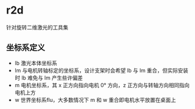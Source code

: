 # r2d

针对旋转二维激光的工具集

## 坐标系定义

- lb  激光本体坐标系
- lm  与电机转轴标定的坐标系，设计支架时会希望 lb 与 lm 重合，但实际安装时 lb 难免与 lm 产生些许偏差
- m   电机坐标系，其 x 正方向指向电机 0° 方向，z 正方向与转轴方向相同指向电机上方
- w   世界坐标系flu，大多数情况下 m 和 w 重合即电机水平放置在桌面上